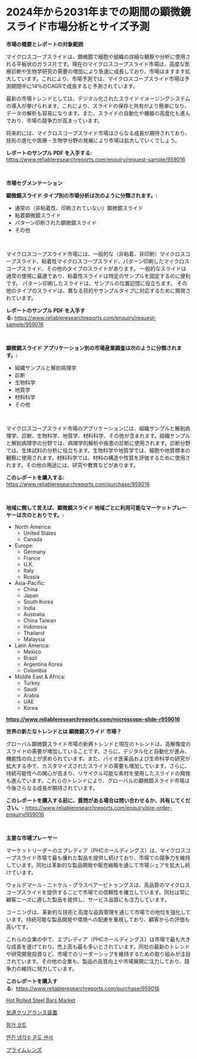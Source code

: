 <p><h1>2024年から2031年までの期間の顕微鏡スライド市場分析とサイズ予測</h1></p><p><strong>市場の概要とレポートの対象範囲</strong></p>
<p><p>マイクロスコープスライドは、顕微鏡で細胞や組織の詳細な観察や分析に使用される平板状のガラス片です。現在のマイクロスコープスライド市場は、高度な医療診断や生物学研究の需要の増加により急速に成長しており、市場はますます拡大しています。これにより、市場予測では、マイクロスコープスライド市場は予測期間中に14％のCAGRで成長すると予測されています。</p><p>最新の市場トレンドとしては、デジタル化されたスライドイメージングシステムの導入が挙げられます。これにより、スライドの保存と共有がより簡単になり、データの解析も容易になります。また、スライドの自動化や機器の高度化も進んでおり、市場の競争力が高まっています。</p><p>将来的には、マイクロスコープスライド市場はさらなる成長が期待されており、技術の進化や医療・生物学分野の発展により市場は拡大していくでしょう。</p></p>
<p><strong>レポートのサンプル PDF を入手する:</strong> <a href="https://www.reliableresearchreports.com/enquiry/request-sample/959016">https://www.reliableresearchreports.com/enquiry/request-sample/959016</a></p>
<p>&nbsp;</p>
<p><strong>市場セグメンテーション</strong></p>
<p><strong>顕微鏡スライド タイプ別の市場分析は次のように分類されます。:</strong></p>
<p><ul><li>通常の（非粘着性、印刷されていない）顕微鏡スライド</li><li>粘着顕微鏡スライド</li><li>パターン印刷された顕微鏡スライド</li><li>その他</li></ul></p>
<p>&nbsp;</p>
<p><p>マイクロスコープスライド市場には、一般的な（非粘着、非印刷）マイクロスコープスライド、粘着性マイクロスコープスライド、パターン印刷したマイクロスコープスライド、その他のタイプのスライドがあります。 一般的なスライドは通常の使用に最適であり、粘着性スライドは特定のサンプルを固定するのに便利です。 パターン印刷したスライドは、サンプルの位置記憶に役立ちます。 その他のタイプのスライドは、異なる目的やサンプルタイプに対応するために開発されています。</p></p>
<p><strong>レポートのサンプル PDF を入手する:</strong>&nbsp;<a href="https://www.reliableresearchreports.com/enquiry/request-sample/959016">https://www.reliableresearchreports.com/enquiry/request-sample/959016</a></p>
<p>&nbsp;</p>
<p><strong> 顕微鏡スライド アプリケーション別の市場産業調査は次のように分類されます。:</strong></p>
<p><ul><li>組織サンプルと解剖病理学</li><li>診断</li><li>生物科学</li><li>地質学</li><li>材料科学</li><li>その他</li></ul></p>
<p>&nbsp;</p>
<p><p>マイクロスコープスライド市場のアプリケーションには、組織サンプルと解剖病理学、診断、生物科学、地質学、材料科学、その他が含まれます。組織サンプルと解剖病理学の分野では、病理学的解析や疾患の診断に使用されます。診断分野では、生体試料の分析に役立ちます。生物科学や地質学では、細胞や地質標本の観察に使用されます。材料科学では、材料の構造や性質を評価するために使用されます。その他の用途には、研究や教育などがあります。</p></p>
<p><strong>このレポートを購入する:</strong>&nbsp; <a href="https://www.reliableresearchreports.com/purchase/959016">https://www.reliableresearchreports.com/purchase/959016</a></p>
<p>&nbsp;</p>
<p><strong>地域に関して言えば、顕微鏡スライド 地域ごとに利用可能なマーケットプレーヤーは次のとおりです。:</strong></p>
<p><ul>
    <li>
        North America:
        <ul>
            <li>United States</li>
            <li>Canada</li>
        </ul>
    </li>
    <li>
        Europe:
        <ul>
            <li>Germany</li>
            <li>France</li>
            <li>U.K.</li>
            <li>Italy</li>
            <li>Russia</li>
        </ul>
    </li>
    <li>
        Asia-Pacific:
        <ul>
            <li>China</li>
            <li>Japan</li>
            <li>South Korea</li>
            <li>India</li>
            <li>Australia</li>
            <li>China Taiwan</li>
            <li>Indonesia</li>
            <li>Thailand</li>
            <li>Malaysia</li>
        </ul>
    </li>
    <li>
        Latin America:
        <ul>
            <li>Mexico</li>
            <li>Brazil</li>
            <li>Argentina Korea</li>
            <li>Colombia</li>
        </ul>
    </li>
    <li>
        Middle East & Africa:
        <ul>
            <li>Turkey</li>
            <li>Saudi</li>
            <li>Arabia</li>
            <li>UAE</li>
            <li>Korea</li>
        </ul>
    </li>
    </ul></p>
<p><strong><a href="https://www.reliableresearchreports.com/microscope-slide-r959016">https://www.reliableresearchreports.com/microscope-slide-r959016</a></strong>&nbsp;</p>
<p><strong>世界の新たなトレンドとは 顕微鏡スライド 市場？</strong></p>
<p><p>グローバル顕微鏡スライド市場の新興トレンドと現在のトレンドは、高解像度のスライドの需要が増加していることです。さらに、デジタル化と自動化が進み、機能性の向上が求められています。また、バイオ医薬品および生命科学の研究が拡大する中で、カスタマイズされたスライドの需要も増加しています。さらに、持続可能性への関心が高まり、リサイクル可能な素材を使用したスライドの開発も進んでいます。これらのトレンドにより、グローバルの顕微鏡スライド市場は今後さらなる成長が期待されています。</p></p>
<p><strong>このレポートを購入する前に、質問がある場合は問い合わせるか、共有してください。</strong>- <a href="https://www.reliableresearchreports.com/enquiry/pre-order-enquiry/959016">https://www.reliableresearchreports.com/enquiry/pre-order-enquiry/959016</a></p>
<p>&nbsp;</p>
<p><strong>主要な市場プレーヤー</strong></p>
<p><p>マーケットリーダーのエプレディア（PHCホールディングス）は、マイクロスコープスライド市場で最も優れた製品を提供し続けており、市場での競争力を維持しています。同社は革新的な製品開発や販売戦略を通じて市場シェアを拡大し続けています。</p><p>ウォルデマール・ニトケル・グラスベアービトゥングスは、高品質のマイクロスコープスライドを提供することで市場での信頼性を確立しています。同社は常に顧客ニーズに適した製品を提供し、サービス品質にも注力しています。</p><p>コーニングは、革新的な技術と高度な品質管理を通じて市場での地位を強化しています。持続可能な製品開発や環境への配慮を重視しており、顧客からの評価も高いです。</p><p>これらの企業の中で、エプレディア（PHCホールディングス）は市場で最も大きな成長を遂げており、売上高も最も多いとされています。同社の最新のトレンドや研究開発投資など、市場でのリーダーシップを維持するための取り組みが注目されています。その他の企業も、製品の品質向上や市場展開に注力しており、競争力の維持に努力しています。</p></p>
<p><strong>このレポートを購入する:</strong>&nbsp;&nbsp;<a href="https://www.reliableresearchreports.com/purchase/959016">https://www.reliableresearchreports.com/purchase/959016</a></p>
<p><p><a href="https://www.linkedin.com/pulse/hot-rolled-steel-bars-market-analysis-size-global-industry-1hrvc?trackingId=l0QAH27DvHr7gG9X9X9lyg%3D%3D">Hot Rolled Steel Bars Market</a></p><p><a href="https://medium.com/@englandlifestyle_22171/%E3%82%A8%E3%82%A2%E3%82%A6%E3%82%A7%E3%82%A4%E3%82%AF%E3%83%AA%E3%82%A2%E3%83%A9%E3%83%B3%E3%82%B9%E3%83%87%E3%83%90%E3%82%A4%E3%82%B9%E5%B8%82%E5%A0%B4%E3%81%AF%E5%B8%82%E5%A0%B4%E3%82%B7%E3%82%A7%E3%82%A2-%E3%82%B5%E3%82%A4%E3%82%BA-2031%E5%B9%B4%E3%81%BE%E3%81%A7%E3%81%AE%E4%BA%88%E6%B8%AC%E3%82%92%E9%87%8D%E7%82%B9%E3%81%AB%E3%81%97%E3%81%A6%E3%81%84%E3%81%BE%E3%81%99-b5c2a1b8962a">気道クリアランス装置</a></p><p><a href="https://medium.com/@heisenberg6587768/%EC%86%90%EA%B0%80%EB%9D%BD%EC%BD%94%ED%8A%B8-%EC%8B%9C%EC%9E%A5-2031%EB%85%84%EA%B9%8C%EC%A7%80%EC%9D%98-%ED%8A%B8%EB%A0%8C%EB%93%9C-%EC%98%88%EC%B8%A1-%EB%B0%8F-%EA%B2%BD%EC%9F%81-%EB%B6%84%EC%84%9D-93c75ad15c60">핑거 코트</a></p><p><a href="https://medium.com/@duculucescu2022/the-translation-of-the-sentence-into-korean-is-quot-quot-%EC%97%94%EC%A7%84-%EB%83%89%EA%B0%81%EC%88%98-%EC%98%A8%EB%8F%84-%EC%84%BC%EC%84%9C-%EC%8B%9C%EC%9E%A5-%EA%B7%9C%EB%AA%A8%EB%8A%94-%EA%B8%80%EB%A1%9C%EB%B2%8C-%EC%82%B0%EC%97%85%EC%97%90%EC%84%9C-%EA%B0%80%EC%9E%A5-%EC%A2%8B%EC%9D%80-%EB%A7%88%EC%BC%80%ED%8C%85-808d90b9f988">엔진 냉각수 온도 센서</a></p><p><a href="https://medium.com/@austinallan03/%E3%83%97%E3%83%A9%E3%82%A4%E3%83%A0%E3%83%AC%E3%83%B3%E3%82%BA%E5%B8%82%E5%A0%B4%E3%81%AE%E5%88%86%E6%9E%90-%E3%82%B0%E3%83%AD%E3%83%BC%E3%83%90%E3%83%AB%E7%94%A3%E6%A5%AD%E3%81%AE%E8%A6%96%E7%82%B9%E3%81%A8%E4%BA%88%E6%B8%AC-2024%E5%B9%B4%E3%81%8B%E3%82%892031%E5%B9%B4-f24e3cc818a4">プライムレンズ</a></p></p>